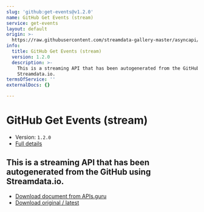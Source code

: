 ```yaml
---
slug: 'github:get-events@v1.2.0'
name: GitHub Get Events (stream)
service: get-events
layout: default
origin: >-
  https://raw.githubusercontent.com/streamdata-gallery-master/asyncapi/master/_listings/github/github-get-events-stream-async.md
info:
  title: GitHub Get Events (stream)
  version: 1.2.0
  description: >-
    This is a streaming API that has been autogenerated from the GitHub using
    Streamdata.io.
termsOfService: ''
externalDocs: {}

---
```

# GitHub Get Events (stream)

* Version: `1.2.0`
* [Full details](../html/github:get-events@v1.2.0.html)



## This is a streaming API that has been autogenerated from the GitHub using Streamdata.io.



* [Download document from APIs.guru](https://raw.githubusercontent.com/APIs-guru/asyncapi-directory/master/docs/APIs/github%3Aget-events%40v1.2.0.yaml)
* [Download original / latest](https://raw.githubusercontent.com/streamdata-gallery-master/asyncapi/master/_listings/github/github-get-events-stream-async.md)

<script type="application/ld+json">
{
  "@context": "http://schema.org/",
  "@type": "WebAPI",
  "description": "This is a streaming API that has been autogenerated from the GitHub using Streamdata.io.",
  "documentation": "",

  "name": "GitHub Get Events (stream)"
}
</script>
